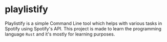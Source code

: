 # playlistify
Playlistify is a simple Command Line tool which helps with various tasks in Spotify using Spotify's API. 
This project is made to learn the programming language `Rust` and it's mostly for learning purposes.
